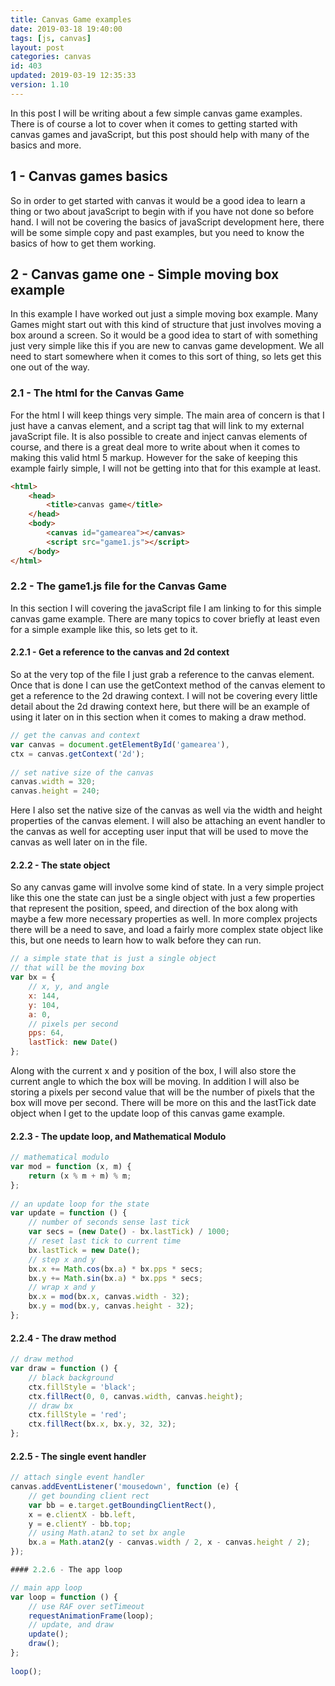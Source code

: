 ```yaml
---
title: Canvas Game examples
date: 2019-03-18 19:40:00
tags: [js, canvas]
layout: post
categories: canvas
id: 403
updated: 2019-03-19 12:35:33
version: 1.10
---
```


In this post I will be writing about a few simple canvas game examples. There is of course a lot to cover when it comes to getting started with canvas games and javaScript, but this post should help with many of the basics and more.

<!-- more -->

## 1 - Canvas games basics

So in order to get started with canvas it would be a good idea to learn a thing or two about javaScript to begin with if you have not done so before hand. I will not be covering the basics of javaScript development here, there will be some simple copy and past examples, but you need to know the basics of how to get them working.

## 2 - Canvas game one - Simple moving box example

In this example I have worked out just a simple moving box example. Many Games might start out with this kind of structure that just involves moving a box around a screen. So it would be a good idea to start of with something just very simple like this if you are new to canvas game development. We all need to start somewhere when it comes to this sort of thing, so lets get this one out of the way.

### 2.1 - The html for the Canvas Game

For the html I will keep things very simple. The main area of concern is that I just have a canvas element, and a script tag that will link to my external javaScript file. It is also possible to create and inject canvas elements of course, and there is a great deal more to write about when it comes to making this valid html 5 markup. However for the sake of keeping this example fairly simple, I will not be getting into that for this example at least.

```html
<html>
    <head>
        <title>canvas game</title>
    </head>
    <body>
        <canvas id="gamearea"></canvas>
        <script src="game1.js"></script>
    </body>
</html>
```

### 2.2 - The game1.js file for the Canvas Game

In this section I will covering the javaScript file I am linking to for this simple canvas game example. There are many topics to cover briefly at least even for a simple example like this, so lets get to it.

#### 2.2.1 - Get a reference to the canvas and 2d context

So at the very top of the file I just grab a reference to the canvas element. Once that is done I can use the getContext method of the canvas element to get a reference to the 2d drawing context. I will not be covering every little detail about the 2d drawing context here, but there will be an example of using it later on in this section when it comes to making a draw method.

```js
// get the canvas and context
var canvas = document.getElementById('gamearea'),
ctx = canvas.getContext('2d');
 
// set native size of the canvas
canvas.width = 320;
canvas.height = 240;
```

Here I also set the native size of the canvas as well via the width and height properties of the canvas element. I will also be attaching an event handler to the canvas as well for accepting user input that will be used to move the canvas as well later on in the file.

#### 2.2.2 - The state object

So any canvas game will involve some kind of state. In a very simple project like this one the state can just be a single object with just a few properties that represent the position, speed, and direction of the box along with maybe a few more necessary properties as well. In more complex projects there will be a need to save, and load a fairly more complex state object like this, but one needs to learn how to walk before they can run.

```js
// a simple state that is just a single object
// that will be the moving box
var bx = {
    // x, y, and angle
    x: 144,
    y: 104,
    a: 0,
    // pixels per second
    pps: 64,
    lastTick: new Date()
};
```

Along with the current x and y position of the box, I will also store the current angle to which the box will be moving. In addition I will also be storing a pixels per second value that will be the number of pixels that the box will move per second. There will be more on this and the lastTick date object when I get to the update loop of this canvas game example.

#### 2.2.3 - The update loop, and Mathematical Modulo

```js
// mathematical modulo
var mod = function (x, m) {
    return (x % m + m) % m;
};
 
// an update loop for the state
var update = function () {
    // number of seconds sense last tick
    var secs = (new Date() - bx.lastTick) / 1000;
    // reset last tick to current time
    bx.lastTick = new Date();
    // step x and y
    bx.x += Math.cos(bx.a) * bx.pps * secs;
    bx.y += Math.sin(bx.a) * bx.pps * secs;
    // wrap x and y
    bx.x = mod(bx.x, canvas.width - 32);
    bx.y = mod(bx.y, canvas.height - 32);
};
```

#### 2.2.4 - The draw method

```js
// draw method
var draw = function () {
    // black background
    ctx.fillStyle = 'black';
    ctx.fillRect(0, 0, canvas.width, canvas.height);
    // draw bx
    ctx.fillStyle = 'red';
    ctx.fillRect(bx.x, bx.y, 32, 32);
};
```

#### 2.2.5 - The single event handler

```js
// attach single event handler
canvas.addEventListener('mousedown', function (e) {
    // get bounding client rect
    var bb = e.target.getBoundingClientRect(),
    x = e.clientX - bb.left,
    y = e.clientY - bb.top;
    // using Math.atan2 to set bx angle
    bx.a = Math.atan2(y - canvas.width / 2, x - canvas.height / 2);
});

#### 2.2.6 - The app loop

// main app loop
var loop = function () {
    // use RAF over setTimeout
    requestAnimationFrame(loop);
    // update, and draw
    update();
    draw();
};
 
loop();
```